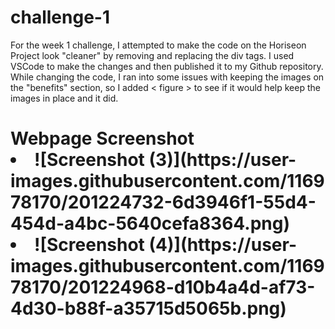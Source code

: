 # challenge-1
For the week 1 challenge, I attempted to make the code on the Horiseon Project look "cleaner" by removing and replacing the div tags. I used VSCode to make the changes and then published it to my Github repository. While changing the code, I ran into some issues with keeping the images on the "benefits" section, so I added < figure > to see if it would help keep the images in place and it did. 

<h1> Webpage Screenshot </h>
<li> ![Screenshot (3)](https://user-images.githubusercontent.com/116978170/201224732-6d3946f1-55d4-454d-a4bc-5640cefa8364.png) </li>
<li> ![Screenshot (4)](https://user-images.githubusercontent.com/116978170/201224968-d10b4a4d-af73-4d30-b88f-a35715d5065b.png) </li>
